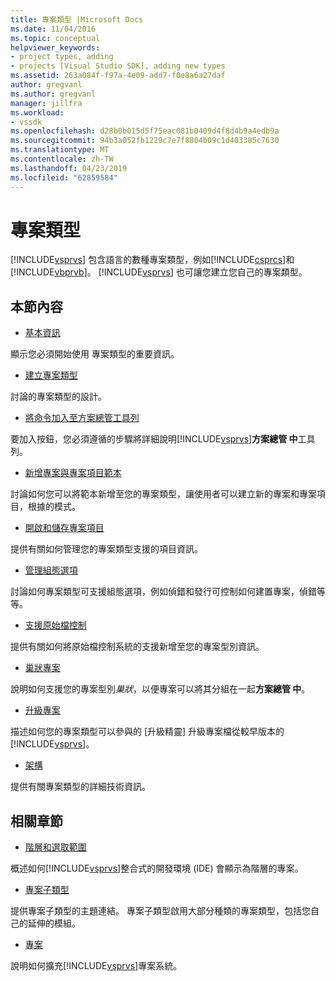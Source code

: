 ```yaml
---
title: 專案類型 |Microsoft Docs
ms.date: 11/04/2016
ms.topic: conceptual
helpviewer_keywords:
- project types, adding
- projects [Visual Studio SDK], adding new types
ms.assetid: 263a084f-f97a-4e09-add7-f0e8a6a27daf
author: gregvanl
ms.author: gregvanl
manager: jillfra
ms.workload:
- vssdk
ms.openlocfilehash: d28b0b015d5f75eac081b0409d4f8d4b9a4edb9a
ms.sourcegitcommit: 94b3a052fb1229c7e7f8804b09c1d403385c7630
ms.translationtype: MT
ms.contentlocale: zh-TW
ms.lasthandoff: 04/23/2019
ms.locfileid: "62859584"
---
```

# <a name="project-types"></a>專案類型
[!INCLUDE[vsprvs](../../code-quality/includes/vsprvs_md.md)] 包含語言的數種專案類型，例如[!INCLUDE[csprcs](../../data-tools/includes/csprcs_md.md)]和[!INCLUDE[vbprvb](../../code-quality/includes/vbprvb_md.md)]。 [!INCLUDE[vsprvs](../../code-quality/includes/vsprvs_md.md)] 也可讓您建立您自己的專案類型。

## <a name="in-this-section"></a>本節內容
- [基本資訊](../../extensibility/internals/project-type-essentials.md)

 顯示您必須開始使用 專案類型的重要資訊。

- [建立專案類型](../../extensibility/internals/creating-project-types.md)

 討論的專案類型的設計。

- [將命令加入至方案總管工具列](../../extensibility/adding-a-command-to-the-solution-explorer-toolbar.md)

 要加入按鈕，您必須遵循的步驟將詳細說明[!INCLUDE[vsprvs](../../code-quality/includes/vsprvs_md.md)]**方案總管 中**工具列。

- [新增專案與專案項目範本](../../extensibility/internals/adding-project-and-project-item-templates.md)

 討論如何您可以將範本新增至您的專案類型，讓使用者可以建立新的專案和專案項目，根據的模式。

- [開啟和儲存專案項目](../../extensibility/internals/opening-and-saving-project-items.md)

 提供有關如何管理您的專案類型支援的項目資訊。

- [管理組態選項](../../extensibility/internals/managing-configuration-options.md)

 討論如何專案類型可支援組態選項，例如偵錯和發行可控制如何建置專案，偵錯等等。

- [支援原始檔控制](../../extensibility/internals/supporting-source-control.md)

 提供有關如何將原始檔控制系統的支援新增至您的專案型別資訊。

- [巢狀專案](../../extensibility/internals/nesting-projects.md)

 說明如何支援您的專案型別*巢狀*，以便專案可以將其分組在一起**方案總管 中**。

- [升級專案](../../extensibility/internals/upgrading-projects.md)

 描述如何您的專案類型可以參與的 [升級精靈] 升級專案檔從較早版本的[!INCLUDE[vsprvs](../../code-quality/includes/vsprvs_md.md)]。

- [架構](../../extensibility/internals/project-types-architecture.md)

 提供有關專案類型的詳細技術資訊。

## <a name="related-sections"></a>相關章節
- [階層和選取範圍](../../extensibility/internals/hierarchies-and-selection.md)

 概述如何[!INCLUDE[vsprvs](../../code-quality/includes/vsprvs_md.md)]整合式的開發環境 (IDE) 會顯示為階層的專案。

- [專案子類型](../../extensibility/internals/project-subtypes.md)

 提供專案子類型的主題連結。 專案子類型啟用大部分種類的專案類型，包括您自己的延伸的模組。

- [專案](../../extensibility/internals/projects.md)

 說明如何擴充[!INCLUDE[vsprvs](../../code-quality/includes/vsprvs_md.md)]專案系統。
